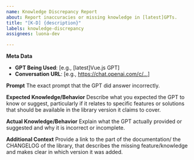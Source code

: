 ```yaml
---
name: Knowledge Discrepancy Report
about: Report inaccuracies or missing knowledge in [latest]GPTs.
title: "[K-D] {description}"
labels: knowledge-discrepancy
assignees: luona-dev

---
```


**Meta Data**
- **GPT Being Used**: [e.g., [latest]Vue.js GPT]
- **Conversation URL**: [e.g., https://chat.openai.com/c/...]

**Prompt**
The exact prompt that the GPT did answer incorrectly.

**Expected Knowledge/Behavior**
Describe what you expected the GPT to know or suggest, particularly if it relates to specific features or solutions that should be available in the library version it claims to cover. 

**Actual Knowledge/Behavior**
Explain what the GPT actually provided or suggested and why it is incorrect or incomplete.

**Additional Context**
Provide a link to the part of the documentation/ the CHANGELOG of the library, that describes the missing feature/knowledge and makes clear in which version it was added.
